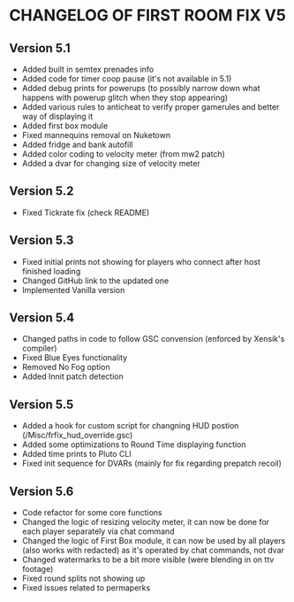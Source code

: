 # CHANGELOG OF FIRST ROOM FIX V5

## Version 5.1
- Added built in semtex prenades info
- Added code for timer coop pause (it's not available in 5.1)
- Added debug prints for powerups (to possibly narrow down what happens with powerup glitch when they stop appearing)
- Added various rules to anticheat to verify proper gamerules and better way of displaying it
- Added first box module
- Fixed mannequins removal on Nuketown
- Added fridge and bank autofill
- Added color coding to velocity meter (from mw2 patch)
- Added a dvar for changing size of velocity meter

## Version 5.2
- Fixed Tickrate fix (check README)

## Version 5.3
- Fixed initial prints not showing for players who connect after host finished loading
- Changed GitHub link to the updated one
- Implemented Vanilla version

## Version 5.4
- Changed paths in code to follow GSC convension (enforced by Xensik's compiler)
- Fixed Blue Eyes functionality
- Removed No Fog option
- Added Innit patch detection

## Version 5.5
- Added a hook for custom script for changning HUD postion (/Misc/frfix_hud_override.gsc)
- Added some optimizations to Round Time displaying function
- Added time prints to Pluto CLI
- Fixed init sequence for DVARs (mainly for fix regarding prepatch recoil)

## Version 5.6
- Code refactor for some core functions
- Changed the logic of resizing velocity meter, it can now be done for each player separately via chat command
- Changed the logic of First Box module, it can now be used by all players (also works with redacted) as it's operated by chat commands, not dvar
- Changed watermarks to be a bit more visible (were blending in on ttv footage)
- Fixed round splits not showing up
- Fixed issues related to permaperks
